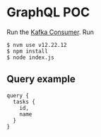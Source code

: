 # GraphQL POC

Run the [Kafka Consumer](https://github.com/isaCarvalho/kafka-consumer-poc).
Run

```
$ nvm use v12.22.12
$ npm install
$ node index.js
```

## Query example

```
query {
  tasks {
    id,
    name
  }
}
```
